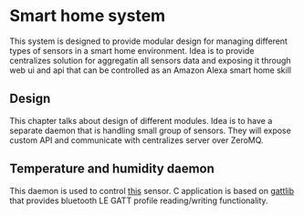 # Smart home system

This system is designed to provide modular design for managing different types of sensors in a smart home environment. 
Idea is to provide centralizes solution for aggregatin all sensors data and exposing it through web ui and api that can be controlled as an Amazon Alexa smart home skill


## Design

This chapter talks about design of different modules.
Idea is to have a separate daemon that is handling small group of sensors. They will expose custom API and communicate with centralizes server over ZeroMQ.

## Temperature and humidity daemon

This daemon is used to control [this](https://www.sensirion.com/en/environmental-sensors/humidity-sensors/development-kit/) sensor.
C application is based on [gattlib](https://github.com/labapart/gattlib) that provides bluetooth LE GATT profile reading/writing functionality.


